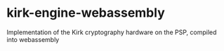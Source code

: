 # kirk-engine-webassembly
Implementation of the Kirk cryptography hardware on the PSP, compiled into webassembly
